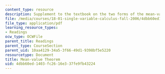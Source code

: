 ```yaml
---
content_type: resource
description: Supplement to the textbook on the two forms of the mean-value theorem.
file: /media/courses/18-01-single-variable-calculus-fall-2006/4dbb60ed1403fc2616e337fe9fb43224_mvt_mns_vluethrm.pdf
file_type: application/pdf
learning_resource_types:
- Readings
ocw_type: OCWFile
parent_title: Readings
parent_type: CourseSection
parent_uid: 10aa4129-34a5-3f66-49d1-9398bf5e5220
resourcetype: Document
title: Mean-value Theorem
uid: 4dbb60ed-1403-fc26-16e3-37fe9fb43224
---
```


